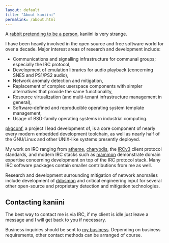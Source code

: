 ```yaml
---
layout: default
title: "About kaniini"
permalink: /about.html
---
```


A [rabbit pretending to be a person](http://en.wikipedia.org/wiki/Therianthropy), kaniini is very strange.

I have been heavily involved in the open source and free software world for over a decade.  Major interest areas of research and development include:

 * Communications and signalling infrastructure for communal groups; especially the IRC protocol,
 * Development of emulation libraries for audio playback (concerning SNES and PS1/PS2 audio),
 * Network anomaly detection and mitigation,
 * Replacement of complex userspace components with simpler alternatives that provide the same functionality,
 * Resource virtualization (and multi-tenant infrastructure management in general),
 * Software-defined and reproducible operating system template management,
 * Usage of BSD-family operating systems in industrial computing.

[pkgconf](http://github.com/pkgconf/pkgconf), a project I lead development of, is a core component of nearly every modern embedded
development toolchain, as well as nearly half of the GNU/Linux and other UNIX-like systems presently deployed.

My work on IRC ranging from [atheme](http://www.atheme.net), [charybdis](http://www.stack.nl/~jilles/irc/#charybdis),
the [IRCv3](http://ircv3.github.io) client protocol standards, and modern IRC stacks such as [mammon](http://www.mammon.io) demonstrate
domain expertise concerning development on top of the IRC protocol stack.  Many IRC software packages contain smaller contributions from
me as well.

Research and development surrounding mitigation of network anomalies include development of [ddosmon](http://bitbucket.org/tortoiselabs/ddosmon) and
critical engineering input for several other open-source and proprietary detection and mitigation technologies.

## Contacting kaniini

The best way to contact me is via IRC, if my client is idle just leave a message and I will get back to you if necessary.

Business inquiries should be sent to [my business](http://tortois.es).  Depending on business requirements, other contact methods can be arranged of course.
